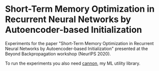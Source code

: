 # Short-Term Memory Optimization in Recurrent Neural Networks by Autoencoder-based Initialization
Experiments for the paper "Short-Term Memory Optimization in Recurrent Neural Networks by Autoencoder-based Initialization" presented at the Beyond Backpropagation workshop (NeurIPS 2020).

To run the experiments you also need [cannon](https://github.com/AntonioCarta/cannon), my ML utility library.
